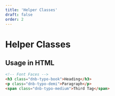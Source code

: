 ```yaml
---
title: 'Helper Classes'
draft: false
order: 2
---
```


# Helper Classes

## Usage in HTML

```html
<!-- Font Faces -->
<h3 class="dnb-typo-book">Heading</h3>
<p class="dnb-typo-demi">Paragraph</p>
<span class="dnb-typo-medium">Third Tag</span>
```
